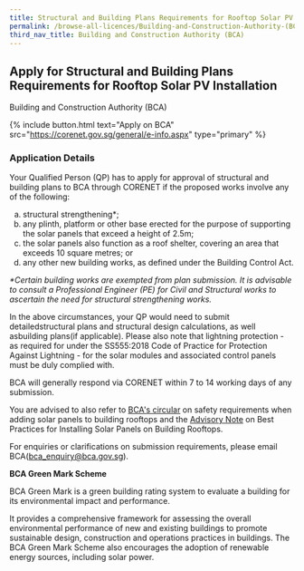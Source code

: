 ```yaml
---
title: Structural and Building Plans Requirements for Rooftop Solar PV Installation
permalink: /browse-all-licences/Building-and-Construction-Authority-(BCA)/Structural-and-Building-Plans-Requirements-for-Rooftop-Solar-PV-Installation
third_nav_title: Building and Construction Authority (BCA)
---
```


## Apply for Structural and Building Plans Requirements for Rooftop Solar PV Installation

Building and Construction Authority (BCA)

{% include button.html text="Apply on BCA" src="https://corenet.gov.sg/general/e-info.aspx" type="primary" %}

### Application Details

<p>Your Qualified Person (QP) has to apply for approval of structural and building plans to BCA through CORENET if the proposed works involve any of the following:</p>
 <ol style="list-style-type: lower-alpha;">
 <li>structural strengthening*;</li>
 <li>any plinth, platform or other base erected for the purpose of supporting the solar panels that exceed a height of 2.5m;</li>
 <li>the solar panels also function as a roof shelter, covering an area that exceeds 10 square metres; or</li>
 <li>any other new building works, as defined under the Building Control Act.</li>
 </ol>
 <p><em>*Certain building works are exempted from plan submission. It is advisable to consult a Professional Engineer (PE) for Civil and Structural works to ascertain the need for structural strengthening works.</em></p>
 <p>In the above circumstances, your QP would need to submit detailedstructural plans and structural design calculations, as well asbuilding plans(if applicable). Please also note that lightning protection - as required for under the SS555:2018 Code of Practice for Protection Against Lightning - for the solar modules and associated control panels must be duly complied with.</p>
 <p>BCA will generally respond via CORENET within 7 to 14 working days of any submission.</p>
 <p>You are advised to also refer to <a href="https://www.corenet.gov.sg/media/2018160/circular_10aug2016.pdf" target="_blank" rel="noopener noreferrer">BCA's circular</a> on safety requirements when adding solar panels to building rooftops and the <a href="https://www.corenet.gov.sg/media/2033038/joint-advisory-note-on-solar-photovoltaic-installations-on-rooftops-of-buildings_final_240117.pdf" target="_blank" rel="noopener noreferrer">Advisory Note</a> on Best Practices for Installing Solar Panels on Building Rooftops.</p>
 <p>For enquiries or clarifications on submission requirements, please email BCA(<a href="mailto:bca_enquiry@bca.gov.sg">bca_enquiry@bca.gov.sg</a>).</p>
 <p><strong>BCA Green Mark Scheme</strong></p>
 <p>BCA Green Mark is a green building rating system to evaluate a building for its environmental impact and performance.</p>
 <p>It provides a comprehensive framework for assessing the overall environmental performance of new and existing buildings to promote sustainable design, construction and operations practices in buildings. The BCA Green Mark Scheme also encourages the adoption of renewable energy sources, including solar power.</p>

